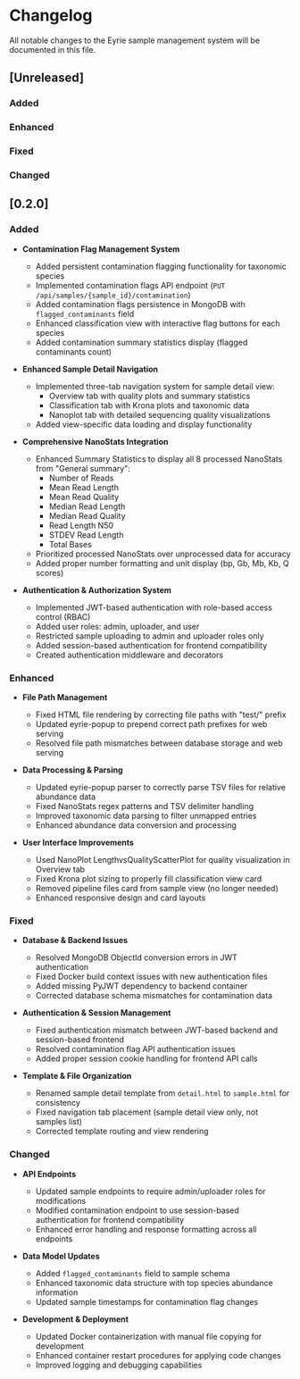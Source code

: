# Changelog

All notable changes to the Eyrie sample management system will be documented in this file.

## [Unreleased]

### Added

### Enhanced

### Fixed

### Changed

## [0.2.0]

### Added
- **Contamination Flag Management System**
  - Added persistent contamination flagging functionality for taxonomic species
  - Implemented contamination flags API endpoint (`PUT /api/samples/{sample_id}/contamination`)
  - Added contamination flags persistence in MongoDB with `flagged_contaminants` field
  - Enhanced classification view with interactive flag buttons for each species
  - Added contamination summary statistics display (flagged contaminants count)

- **Enhanced Sample Detail Navigation**
  - Implemented three-tab navigation system for sample detail view:
    - Overview tab with quality plots and summary statistics
    - Classification tab with Krona plots and taxonomic data
    - Nanoplot tab with detailed sequencing quality visualizations
  - Added view-specific data loading and display functionality

- **Comprehensive NanoStats Integration**
  - Enhanced Summary Statistics to display all 8 processed NanoStats from "General summary":
    - Number of Reads
    - Mean Read Length  
    - Mean Read Quality
    - Median Read Length
    - Median Read Quality
    - Read Length N50
    - STDEV Read Length
    - Total Bases
  - Prioritized processed NanoStats over unprocessed data for accuracy
  - Added proper number formatting and unit display (bp, Gb, Mb, Kb, Q scores)

- **Authentication & Authorization System**
  - Implemented JWT-based authentication with role-based access control (RBAC)
  - Added user roles: admin, uploader, and user
  - Restricted sample uploading to admin and uploader roles only
  - Added session-based authentication for frontend compatibility
  - Created authentication middleware and decorators

### Enhanced
- **File Path Management**
  - Fixed HTML file rendering by correcting file paths with "test/" prefix
  - Updated eyrie-popup to prepend correct path prefixes for web serving
  - Resolved file path mismatches between database storage and web serving

- **Data Processing & Parsing**
  - Updated eyrie-popup parser to correctly parse TSV files for relative abundance data
  - Fixed NanoStats regex patterns and TSV delimiter handling
  - Improved taxonomic data parsing to filter unmapped entries
  - Enhanced abundance data conversion and processing

- **User Interface Improvements**
  - Used NanoPlot LengthvsQualityScatterPlot for quality visualization in Overview tab
  - Fixed Krona plot sizing to properly fill classification view card
  - Removed pipeline files card from sample view (no longer needed)
  - Enhanced responsive design and card layouts

### Fixed
- **Database & Backend Issues**
  - Resolved MongoDB ObjectId conversion errors in JWT authentication
  - Fixed Docker build context issues with new authentication files
  - Added missing PyJWT dependency to backend container
  - Corrected database schema mismatches for contamination data

- **Authentication & Session Management**
  - Fixed authentication mismatch between JWT-based backend and session-based frontend
  - Resolved contamination flag API authentication issues
  - Added proper session cookie handling for frontend API calls

- **Template & File Organization**
  - Renamed sample detail template from `detail.html` to `sample.html` for consistency
  - Fixed navigation tab placement (sample detail view only, not samples list)
  - Corrected template routing and view rendering

### Changed
- **API Endpoints**
  - Updated sample endpoints to require admin/uploader roles for modifications
  - Modified contamination endpoint to use session-based authentication for frontend compatibility
  - Enhanced error handling and response formatting across all endpoints

- **Data Model Updates**
  - Added `flagged_contaminants` field to sample schema
  - Enhanced taxonomic data structure with top species abundance information
  - Updated sample timestamps for contamination flag changes

- **Development & Deployment**
  - Updated Docker containerization with manual file copying for development
  - Enhanced container restart procedures for applying code changes
  - Improved logging and debugging capabilities
